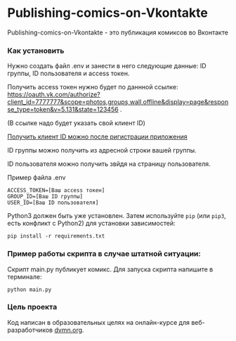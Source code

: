 # Publishing-comics-on-Vkontakte

Publishing-comics-on-Vkontakte - это публикация комиксов во Вконтакте

### Как установить

Нужно создать файл .env и занести в него следующие данные: ID группы, ID пользователя и access токен.

Получить access токен нужно будет по даннной ссылке: https://oauth.vk.com/authorize?client_id=7777777&scope=photos,groups,wall,offline&display=page&response_type=token&v=5.131&state=123456 .

(В ссылке надо будет указать свой клиент ID)

[Получить клиент ID можно после ригистрации приложения](https://vk.com/editapp?act=create)

ID группы можно получить из адресной строки вашей группы.

ID пользователя можно получить звйдя на страницу пользователя.

Пример файла .env
```
ACCESS_TOKEN=[Ваш access токен]
GROUP_ID=[Ваш ID группы]
USER_ID=[Ваш ID пользователя]
```

Python3 должен быть уже установлен. 
Затем используйте `pip` (или `pip3`, есть конфликт с Python2) для установки зависимостей:
```
pip install -r requirements.txt
```

### Пример работы скрипта в случае штатной ситуации:
Скрипт main.py публикует комикс.
Для запуска скрипта напишите в терминале: 
```
python main.py
```

### Цель проекта

Код написан в образовательных целях на онлайн-курсе для веб-разработчиков [dvmn.org](https://dvmn.org/).
